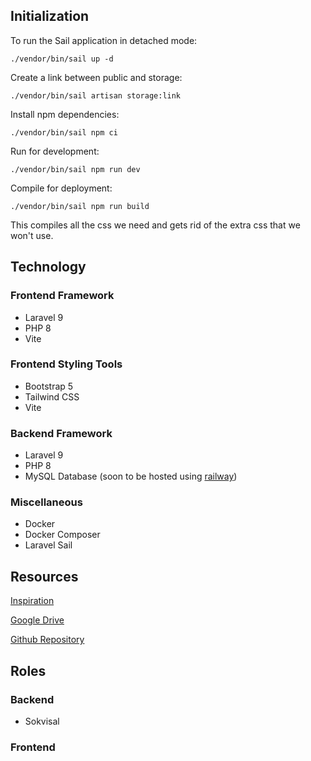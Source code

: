 ## Initialization

To run the Sail application in detached mode:
```
./vendor/bin/sail up -d
```

Create a link between public and storage:
```
./vendor/bin/sail artisan storage:link
```

Install npm dependencies:
```
./vendor/bin/sail npm ci
```

Run for development:
```
./vendor/bin/sail npm run dev
```

Compile for deployment:
```
./vendor/bin/sail npm run build
```
This compiles all the css we need and gets rid of the extra css that we won't use.

## Technology

### Frontend Framework

- Laravel 9
- PHP 8
- Vite

### Frontend Styling Tools

- Bootstrap 5
- Tailwind CSS
- Vite

### Backend Framework

- Laravel 9
- PHP 8
- MySQL Database (soon to be hosted using [railway](https://railway.app))

### Miscellaneous

- Docker
- Docker Composer
- Laravel Sail

## Resources

[Inspiration](https://www.opentable.com/)

[Google Drive](https://drive.google.com/drive/folders/1CbFcbP1Hz0zvRlunYu30wi7OE9awHrBU?usp=sharing)

[Github Repository](https://github.com/SokvisalMong/bookingSecando)

## Roles

### Backend

- Sokvisal

### Frontend